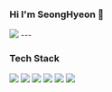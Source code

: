 ### Hi I'm SeongHyeon 👋
<img src="https://capsule-render.vercel.app/api?type=waving&color=auto&height=200&section=header&text=SeongHyeon!&fontSize=90" />
---

### Tech Stack
<img src="https://img.shields.io/badge/Python-orange?style=flat&logo=Python&logoColor=white"/>
<img src="https://img.shields.io/badge/Python-orange?style=flat&logo=Python&logoColor=white"/>
<img src="https://img.shields.io/badge/Python-orange?style=flat&logo=Python&logoColor=white"/>
<img src="https://img.shields.io/badge/Python-orange?style=flat&logo=Python&logoColor=white"/>
<img src="https://img.shields.io/badge/Python-orange?style=flat&logo=Python&logoColor=white"/>
<img src="https://img.shields.io/badge/Python-orange?style=flat&logo=Python&logoColor=white"/>
<!--
**shjang2020/shjang2020** is a ✨ _special_ ✨ repository because its `README.md` (this file) appears on your GitHub profile.

Here are some ideas to get you started:

- 🔭 I’m currently working on ...
- 🌱 I’m currently learning ...
- 👯 I’m looking to collaborate on ...
- 🤔 I’m looking for help with ...
- 💬 Ask me about ...
- 📫 How to reach me: ...
- 😄 Pronouns: ...
- ⚡ Fun fact: ...
-->
